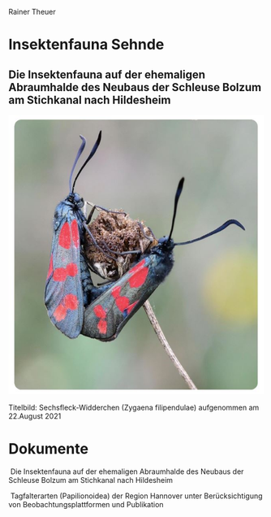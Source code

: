 Rainer Theuer
# Insektenfauna Sehnde
## Die Insektenfauna auf der ehemaligen Abraumhalde des Neubaus der Schleuse Bolzum am Stichkanal nach Hildesheim
![](titelbild.JPG)

Titelbild: Sechsfleck-Widderchen (Zygaena filipendulae) aufgenommen am 22.August 2021

# Dokumente

<a href="Insektenfauna%20Sehnde%20-%20Insektenfauna%20der%20ehemaligen%20Abraumhalde%20des%20Schleusenneubaus%20zum%20Stichkanal%20nach%20Hildesheim_FINAL.pdf" class="image fit" ><img src="https://upload.wikimedia.org/wikipedia/commons/thumb/8/87/PDF_file_icon.svg/267px-PDF_file_icon.svg.png" alt="" width="20" title="Die Insektenfauna auf der ehemaligen Abraumhalde des Neubaus der Schleuse Bolzum am Stichkanal nach Hildesheim" ></a> Die 
 Insektenfauna auf der ehemaligen Abraumhalde des Neubaus der Schleuse Bolzum am Stichkanal nach Hildesheim 

<a href="Tagfalterarten%20(Papilionoidea)%20der%20Region%20Hannover%20unter%20Ber%C3%BCcksichtigung%20von%20Beobachtungsplattformen%20und%20Publikation.pdf" class="image fit"><img src="https://upload.wikimedia.org/wikipedia/commons/thumb/8/87/PDF_file_icon.svg/267px-PDF_file_icon.svg.png" alt="" width="20" title="Tagfalterarten (Papilionoidea) der Region Hannover unter Berücksichtigung von Beobachtungsplattformen und Publikation"></a> 
 Tagfalterarten (Papilionoidea) der Region Hannover unter Berücksichtigung von Beobachtungsplattformen und Publikation

